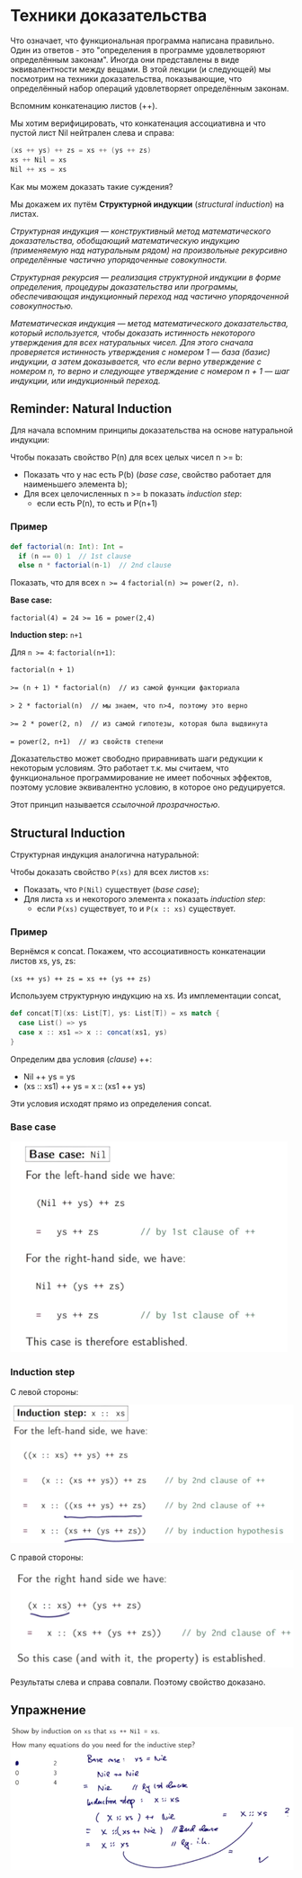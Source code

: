 # Техники доказательства

Что означает, что функциональная программа написана правильно. Один из ответов - это "определения в программе удовлетворяют определённым законам". Иногда они представлены в виде эквивалентности между вещами. В этой лекции (и следующей) мы посмотрим на техники доказательства, показывающие, что определённый набор операций удовлетворяет определённым законам.

Вспомним конкатенацию листов (++).

Мы хотим верифицировать, что конкатенация ассоциативна и что пустой лист Nil нейтрален слева и справа:

```scala
(xs ++ ys) ++ zs = xs ++ (ys ++ zs)
xs ++ Nil = xs
Nil ++ xs = xs
```

Как мы можем доказать такие суждения?

Мы докажем их путём **Структурной индукции** (*structural induction*) на листах.

*Структурная индукция — конструктивный метод математического доказательства, обобщающий математическую индукцию (применяемую над натуральным рядом) на произвольные рекурсивно определённые частично упорядоченные совокупности.*

*Структурная рекурсия — реализация структурной индукции в форме определения, процедуры доказательства или программы, обеспечивающая индукционный переход над частично упорядоченной совокупностью.*

*Математическая индукция — метод математического доказательства, который используется, чтобы доказать истинность некоторого утверждения для всех натуральных чисел. Для этого сначала проверяется истинность утверждения с номером 1 — база (базис) индукции, а затем доказывается, что если верно утверждение с номером n, то верно и следующее утверждение с номером n + 1 — шаг индукции, или индукционный переход.*


## Reminder: Natural Induction

Для начала вспомним принципы доказательства на основе натуральной индукции:

Чтобы показать свойство P(n) для всех целых чисел n >= b:

- Показать что у нас есть P(b) (*base case*, свойство работает для наименьшего элемента b);
- Для всех целочисленных n >= b показать *induction step*:
  - если есть P(n), то есть и P(n+1)

### Пример

```scala
def factorial(n: Int): Int =
  if (n == 0) 1  // 1st clause
  else n * factorial(n-1)  // 2nd clause
```

Показать, что для всех `n >= 4` `factorial(n) >= power(2, n)`.

**Base case:**

`factorial(4) = 24 >= 16 = power(2,4)`

**Induction step:** `n+1`

Для `n >= 4`: `factorial(n+1)`:

```
factorial(n + 1) 

>= (n + 1) * factorial(n)  // из самой функции факториала

> 2 * factorial(n)  // мы знаем, что n>4, поэтому это верно

>= 2 * power(2, n)  // из самой гипотезы, которая была выдвинута

= power(2, n+1)  // из свойств степени
```

Доказательство может свободно приравнивать шаги редукции к некоторым условиям. Это работает т.к. мы считаем, что функциональное программирование не имеет побочных эффектов, поэтому условие эквивалентно условию, в которое оно редуцируется.

Этот принцип называется *ссылочной прозрачностью*.


## Structural Induction

Структурная индукция аналогична натуральной:

Чтобы доказать свойство `P(xs)` для всех листов `xs`:

- Показать, что `P(Nil)` существует (*base case*);
- Для листа `xs` и некоторого элемента `x` показать *induction step*:
  - если `P(xs)` существует, то и `P(x :: xs)` существует.


### Пример

Вернёмся к concat. Покажем, что ассоциативность конкатенации листов xs, ys, zs:

`(xs ++ ys) ++ zs = xs ++ (ys ++ zs)`

Используем структурную индукцию на xs. Из имплементации concat,

```scala
def concat[T](xs: List[T], ys: List[T]) = xs match {
  case List() => ys
  case x :: xs1 => x :: concat(xs1, ys)
}
```

Определим два условия (*clause*) ++:

- Nil ++ ys = ys
- (xs :: xs1) ++ ys = x :: (xs1 ++ ys)

Эти условия исходят прямо из определения concat.

### Base case

![5](img/5.png)

### Induction step

С левой стороны:

![6](img/6.png)

С правой стороны:

![7](img/7.png)

Результаты слева и справа совпали. Поэтому свойство доказано.


## Упражнение

![8](img/8.png)